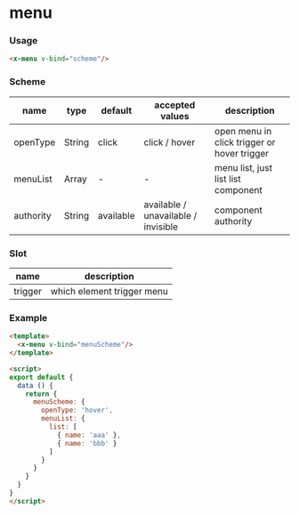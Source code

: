 # menu


### Usage
```html
<x-menu v-bind="scheme"/>
```


### Scheme
| name      | type   | default   | accepted values                     | description                                 |
| --------- | ------ | --------- | ----------------------------------- | ------------------------------------------- |
| openType  | String | click     | click / hover                       | open menu in click trigger or hover trigger |
| menuList  | Array  | -         | -                                   | menu list, just list list component         |
| authority | String | available | available / unavailable / invisible | component authority                         |

### Slot
| name    | description                |
| ------- | -------------------------- |
| trigger | which element trigger menu |


### Example
```html
<template>
  <x-menu v-bind="menuScheme"/>
</template>

<script>
export default {
  data () {
    return {
      menuScheme: {
        openType: 'hover',
        menuList: {
          list: [
            { name: 'aaa' },
            { name: 'bbb' }
          ]
        }
      }
    }
  }
}
</script>
```